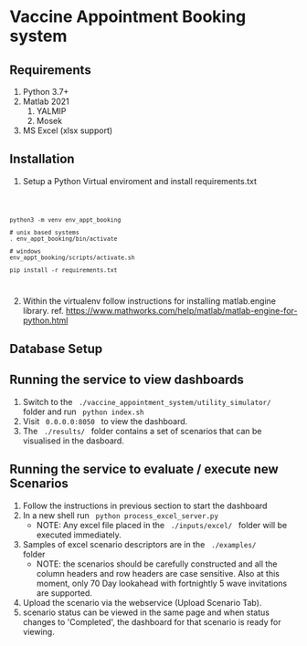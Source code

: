 # Vaccine Appointment Booking system

## Requirements
1. Python 3.7+
2. Matlab 2021
   1. YALMIP
   2. Mosek
3. MS Excel (xlsx support)

## Installation
1. Setup a Python Virtual enviroment and install requirements.txt

<code>

    python3 -m venv env_appt_booking

    # unix based systems
    . env_appt_booking/bin/activate

    # windows
    env_appt_booking/scripts/activate.sh

    pip install -r requirements.txt
</code>

2. Within the virtualenv follow instructions for installing matlab.engine library. ref. https://www.mathworks.com/help/matlab/matlab-engine-for-python.html

## Database Setup


## Running the service to view dashboards
1. Switch to the <code> ./vaccine_appointment_system/utility_simulator/ </code> folder and run <code> python index.sh </code>
2. Visit <code> 0.0.0.0:8050 </code> to view the dashboard.
3. The <code> ./results/ </code> folder contains a set of scenarios that can be visualised in the dasboard.

## Running the service to evaluate / execute new Scenarios
1. Follow the instructions in previous section to start the dashboard
2. In a new shell run <code> python process_excel_server.py </code>
   - NOTE: Any excel file placed in the <code> ./inputs/excel/ </code> folder will be executed immediately.
3. Samples of excel scenario descriptors are in the <code> ./examples/ </code> folder
   - NOTE: the scenarios should be carefully constructed and all the column headers and row headers are case sensitive. Also at this moment, only 70 Day lookahead with fortnightly 5 wave invitations are supported.
4. Upload the scenario via the webservice (Upload Scenario Tab).
5. scenario status can be viewed in the same page and when status changes to 'Completed', the dashboard for that scenario is ready for viewing.



